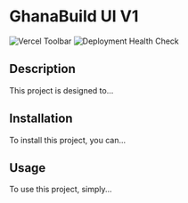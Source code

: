# GhanaBuild UI V1

![Vercel Toolbar](https://vercel.com/api/www/schema.svg)
![Deployment Health Check](https://example.com/deployment-health-check.svg)

## Description

This project is designed to...

## Installation

To install this project, you can...

## Usage

To use this project, simply...